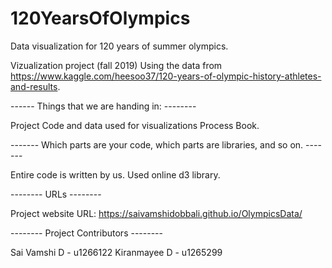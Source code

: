 # 120YearsOfOlympics

Data visualization for 120 years of summer olympics.

Vizualization project (fall 2019)
Using the data from https://www.kaggle.com/heesoo37/120-years-of-olympic-history-athletes-and-results.

------ Things that we are handing in: --------

Project Code and data used for visualizations Process Book.

------- Which parts are your code, which parts are libraries, and so on. -------

Entire code is written by us. Used online d3 library.

-------- URLs --------

Project website URL: https://saivamshidobbali.github.io/OlympicsData/

-------- Project Contributors --------

Sai Vamshi D - u1266122   Kiranmayee D - u1265299
